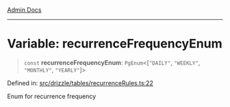 [Admin Docs](/)

***

# Variable: recurrenceFrequencyEnum

> `const` **recurrenceFrequencyEnum**: `PgEnum`\<\[`"DAILY"`, `"WEEKLY"`, `"MONTHLY"`, `"YEARLY"`\]\>

Defined in: [src/drizzle/tables/recurrenceRules.ts:22](https://github.com/Sourya07/talawa-api/blob/583d62db9438de398bb9012a4a2617e2cb268b08/src/drizzle/tables/recurrenceRules.ts#L22)

Enum for recurrence frequency
